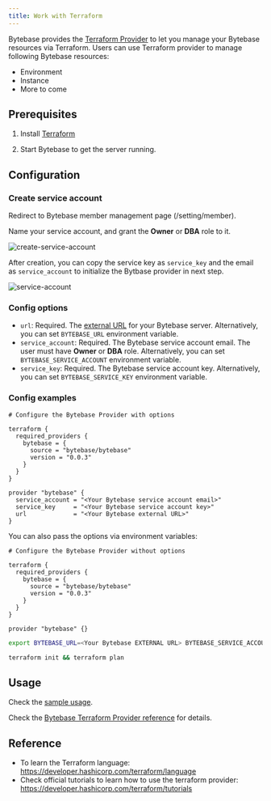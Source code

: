 ```yaml
---
title: Work with Terraform
---
```


Bytebase provides the [Terraform Provider](https://registry.terraform.io/providers/bytebase/bytebase) to let you manage your Bytebase resources via Terraform. Users can use Terraform provider to manage following Bytebase resources:

- Environment
- Instance
- More to come

## Prerequisites

1. Install [Terraform](https://developer.hashicorp.com/terraform/downloads?product_intent=terraform)

2. Start Bytebase to get the server running.

## Configuration

### Create service account

Redirect to Bytebase member management page (/setting/member).

Name your service account, and grant the **Owner** or **DBA** role to it.

![create-service-account](/docs/get-started/work-with-terraform/create-service-account.webp)

After creation, you can copy the service key as `service_key` and the email as `service_account` to initialize the Bytbase provider in next step.

![service-account](/docs/get-started/work-with-terraform/service-account.webp)

### Config options

- `url`: Required. The [external URL](/docs/get-started/install/external-url) for your Bytebase server. Alternatively, you can set `BYTEBASE_URL` environment variable.
- `service_account`: Required. The Bytebase service account email. The user must have **Owner** or **DBA** role. Alternatively, you can set `BYTEBASE_SERVICE_ACCOUNT` environment variable.
- `service_key`: Required. The Bytebase service account key. Alternatively, you can set `BYTEBASE_SERVICE_KEY` environment variable.

### Config examples

```hcl
# Configure the Bytebase Provider with options

terraform {
  required_providers {
    bytebase = {
      source = "bytebase/bytebase"
      version = "0.0.3"
    }
  }
}

provider "bytebase" {
  service_account = "<Your Bytebase service account email>"
  service_key     = "<Your Bytebase service account key>"
  url             = "<Your Bytebase external URL>"
}
```

You can also pass the options via environment variables:

```hcl
# Configure the Bytebase Provider without options

terraform {
  required_providers {
    bytebase = {
      source = "bytebase/bytebase"
      version = "0.0.3"
    }
  }
}

provider "bytebase" {}
```

```bash
export BYTEBASE_URL=<Your Bytebase EXTERNAL URL> BYTEBASE_SERVICE_ACCOUNT=<Your Bytebase service account email> BYTEBASE_SERVICE_KEY=<Your Bytebase service account key>

terraform init && terraform plan
```

## Usage

Check the [sample usage](https://github.com/bytebase/terraform-provider-bytebase/blob/main/examples/main.tf).

Check the [Bytebase Terraform Provider reference](https://registry.terraform.io/providers/bytebase/bytebase/latest/docs) for details.

## Reference

- To learn the Terraform language: https://developer.hashicorp.com/terraform/language
- Check official tutorials to learn how to use the terraform provider: https://developer.hashicorp.com/terraform/tutorials
